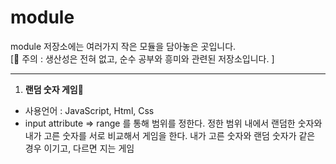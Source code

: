 # module  
module 저장소에는 여러가지 작은 모듈을 담아놓은 곳입니다.   
[📌 주의 : 생산성은 전혀 없고, 순수 공부와 흥미와 관련된 저장소입니다.  ]  
  

  
      
---      
1. **랜덤 숫자 게임**🎃  
  
  - 사용언어 : JavaScript, Html, Css
  - input attribute => range 를 통해 범위를 정한다. 정한 범위 내에서 랜덤한 숫자와 내가 고른 숫자를 서로 비교해서 게임을 한다. 내가 고른 숫자와 랜덤 숫자가 같은 경우 이기고, 다르면 지는 게임    